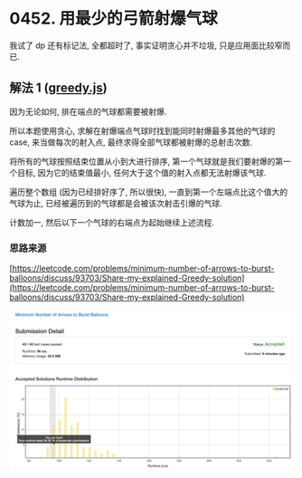 # 0452. 用最少的弓箭射爆气球

我试了 dp 还有标记法, 全都超时了, 事实证明贪心并不垃圾, 只是应用面比较窄而已.

## 解法 1 ([greedy.js](./greedy.js))

因为无论如何, 排在端点的气球都需要被射爆.
 
所以本题使用贪心, 求解在射爆端点气球时找到能同时射爆最多其他的气球的 case, 来当做每次的射入点, 最终求得全部气球都被射爆的总射击次数.

将所有的气球按照结束位置从小到大进行排序, 第一个气球就是我们要射爆的第一个目标, 因为它的结束值最小, 任何大于这个值的射入点都无法射爆该气球.

遍历整个数组 (因为已经排好序了, 所以很快), 一直到第一个左端点比这个值大的气球为止, 已经被遍历到的气球都是会被该次射击引爆的气球.

计数加一, 然后以下一个气球的右端点为起始继续上述流程.

### 思路来源

[https://leetcode.com/problems/minimum-number-of-arrows-to-burst-balloons/discuss/93703/Share-my-explained-Greedy-solution](https://leetcode.com/problems/minimum-number-of-arrows-to-burst-balloons/discuss/93703/Share-my-explained-Greedy-solution)

![成绩](./assets/greedy.png)
